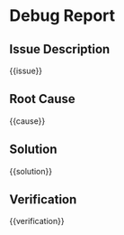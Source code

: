 # Debug Report

## Issue Description
{{issue}}

## Root Cause
{{cause}}

## Solution
{{solution}}

## Verification
{{verification}}